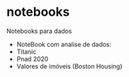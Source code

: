 # notebooks
Notebooks para dados

- NoteBook com analise de dados:
 - Titanic
 - Pnad 2020
 - Valores de imóveis (Boston Housing)
